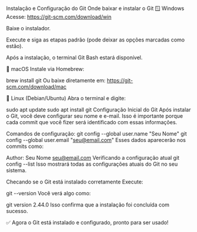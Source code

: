 Instalação e Configuração do Git
Onde baixar e instalar o Git
🪟 Windows
Acesse: https://git-scm.com/download/win

Baixe o instalador.

Execute e siga as etapas padrão (pode deixar as opções marcadas como estão).

Após a instalação, o terminal Git Bash estará disponível.

🍎 macOS
Instale via Homebrew:

brew install git
Ou baixe diretamente em: https://git-scm.com/download/mac

🐧 Linux (Debian/Ubuntu)
Abra o terminal e digite:

sudo apt update
sudo apt install git
Configuração Inicial do Git
Após instalar o Git, você deve configurar seu nome e e-mail. Isso é importante porque cada commit que você fizer será identificado com essas informações.

Comandos de configuração:
git config --global user.name "Seu Nome"
git config --global user.email "seu@email.com"
Esses dados aparecerão nos commits como:


Author: Seu Nome <seu@email.com>
Verificando a configuração atual
git config --list
Isso mostrará todas as configurações atuais do Git no seu sistema.

Checando se o Git está instalado corretamente
Execute:


git --version
Você verá algo como:

git version 2.44.0
Isso confirma que a instalação foi concluída com sucesso.

✅ Agora o Git está instalado e configurado, pronto para ser usado!
